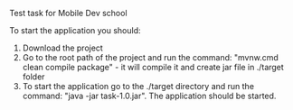 Test task for Mobile Dev school

To start the application you should:
1. Download the project
2. Go to the root path of the project and run the command: "mvnw.cmd clean compile package" - it will compile it and create jar file in ./target folder
3. To start the application go to the ./target directory and run the command: "java -jar task-1.0.jar". The application should be started.